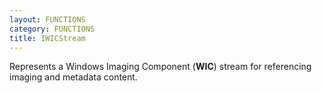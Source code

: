 ```yaml
---
layout: FUNCTIONS
category: FUNCTIONS
title: IWICStream
---
```


Represents a Windows Imaging Component (**WIC**) stream for referencing imaging and metadata content.

